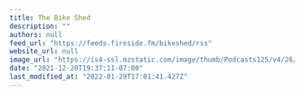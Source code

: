 ```yaml
---
title: The Bike Shed
description: ""
authors: null
feed_url: "https://feeds.fireside.fm/bikeshed/rss"
website_url: null
image_url: "https://is4-ssl.mzstatic.com/image/thumb/Podcasts125/v4/26/9c/ac/269cacd5-ec57-2766-8244-b5022cbd020d/mza_12874718325741962863.jpg/64x64bb.png"
date: "2021-12-20T19:37:11-07:00"
last_modified_at: "2022-01-29T17:01:41.427Z"
---
```

